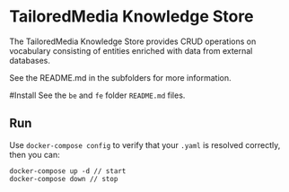 # TailoredMedia Knowledge Store

The TailoredMedia Knowledge Store provides CRUD operations on vocabulary consisting of entities enriched with data from external databases.

See the README.md in the subfolders for more information.

#Install
See the `be` and `fe` folder `README.md` files.

## Run
Use `docker-compose config` to verify that your `.yaml` is resolved correctly, then you can:

```shell 
docker-compose up -d // start
docker-compose down // stop
```
